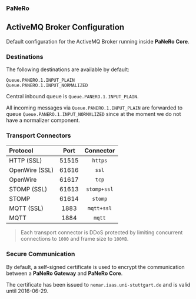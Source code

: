 
### PaNeRo

ActiveMQ Broker Configuration
-----------------------------

Default configuration for the ActiveMQ Broker running inside **PaNeRo Core**.

### Destinations

The following destinations are available by default:

```
Queue.PANERO.1.INPUT_PLAIN
Queue.PANERO.1.INPUT_NORMALIZED
```

Central inbound queue is `Queue.PANERO.1.INPUT_PLAIN`.

All incoming messages via `Queue.PANERO.1.INPUT_PLAIN` are forwarded to queue `Queue.PANERO.1.INPUT_NORMALIZED` since at the moment we do not have a normalizer component.

### Transport Connectors

| Protocol | Port | Connector |
|:-------- |:----:|:---------:|
| HTTP (SSL) | 51515 | `https` |
| OpenWire (SSL) | 61616 | `ssl` |
| OpenWire | 61617 | `tcp` |
| STOMP (SSL) | 61613 | `stomp+ssl` |
| STOMP | 61614 | `stomp` |
| MQTT (SSL) | 1883 | `mqtt+ssl` |
| MQTT | 1884 | `mqtt` |

> Each transport connector is DDoS protected by limiting concurrent connections to `1000` and frame size to `100MB`.

### Secure Communication

By default, a self-signed certificate is used to encrypt the communication between a **PaNeRo Gateway** and **PaNeRo Core**.

The certificate has been issued to `nemar.iaas.uni-stuttgart.de` and is valid until 2016-06-29.
